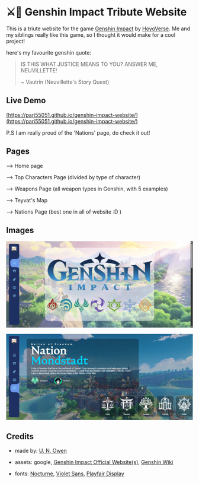#  ⚔️💫 Genshin Impact Tribute Website
This is a triute website for the game [Genshin Impact](https://genshin.hoyoverse.com/en/home) by [HoyoVerse](https://www.hoyoverse.com/en-us/). Me and my siblings really like this game, so I thought it would make for a cool project!


here's my favourite genshin quote:
> IS THIS WHAT JUSTICE MEANS TO YOU? ANSWER ME, NEUVILLETTE!
> 
> ~ Vautrin (Neuvillette's Story Quest)




## Live Demo
[https://pari55051.github.io/genshin-impact-website/](https://pari55051.github.io/genshin-impact-website/)

P.S   I am really proud of the 'Nations' page, do check it out!


## Pages
--> Home page

--> Top Characters Page (divided by type of character)

--> Weapons Page (all weapon types in Genshin, with 5 examples)

--> Teyvat's Map

--> Nations Page (best one in all of website :D )



## Images

![home page](./images/home.png)

![nations page](./images/nations.png)



## Credits
- made by: [U. N. Owen](https://github.com/pari55051)

- assets: google, [Genshin Impact Official Website(s)](https://genshin.hoyoverse.com/en/home?utm_source=fab&utm_medium=home), [Genshin Wiki](https://genshin-impact.fandom.com/wiki/Genshin_Impact_Wiki)
- fonts: [Nocturne](https://github.com/warszawskie-kroje/nocturne/tree/maste), [Violet Sans](https://github.com/violetoffice/violet_sans), [Playfair Display](https://fonts.google.com/specimen/Playfair+Display)
